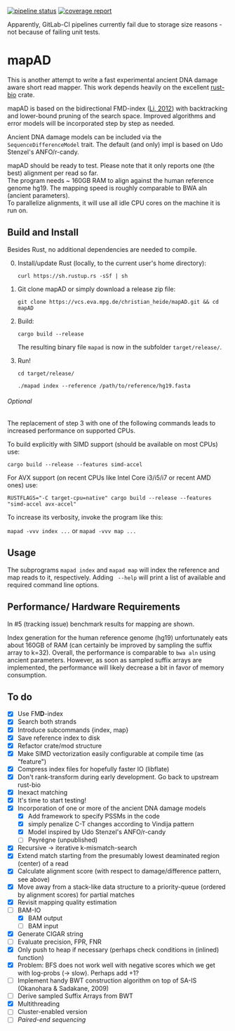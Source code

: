 [![pipeline status](https://vcs.eva.mpg.de/christian_heide/mapAD/badges/master/pipeline.svg)](https://vcs.eva.mpg.de/christian_heide/mapAD/commits/master) 
[![coverage report](https://vcs.eva.mpg.de/christian_heide/mapAD/badges/master/coverage.svg)](https://vcs.eva.mpg.de/christian_heide/mapAD/commits/master)

Apparently, GitLab-CI pipelines currently fail due to storage size reasons - not because of failing unit tests.

# mapAD

This is another attempt to write a fast experimental ancient DNA damage aware short read mapper. 
This work depends heavily on the excellent [rust-bio](https://rust-bio.github.io/) crate. 

mapAD is based on the bidirectional FMD-index ([Li, 2012](https://academic.oup.com/bioinformatics/article/28/14/1838/218887)) 
with backtracking and lower-bound pruning of the search space. 
Improved algorithms and error models will be incorporated step by step as needed. 

Ancient DNA damage models can be included via the `SequenceDifferenceModel` trait. 
The default (and only) impl is based on Udo Stenzel's ANFO/r-candy. 

mapAD should be ready to test. Please note that it only reports one (the best) alignment per read so far.  
The program needs ~ 160GB RAM to align against the human reference genome hg19. The mapping speed is 
roughly comparable to BWA aln (ancient parameters).  
To parallelize alignments, it will use all idle CPU cores on the machine it is run on. 

## Build and Install

Besides Rust, no additional dependencies are needed to compile. 

0. Install/update Rust (locally, to the current user's home directory):

    `curl https://sh.rustup.rs -sSf | sh`

1. Git clone mapAD or simply download a release zip file:

    `git clone https://vcs.eva.mpg.de/christian_heide/mapAD.git && cd mapAD`

3. Build:

    `cargo build --release`
    
    The resulting binary file `mapad` is now in the subfolder `target/release/`.

4. Run!

    `cd target/release/`

    `./mapad index --reference /path/to/reference/hg19.fasta`
    
###### Optional
The replacement of step 3 with one of the following commands leads to increased performance on supported CPUs.

To build explicitly with SIMD support (should be available on most CPUs) use:

`cargo build --release --features simd-accel`

For AVX support (on recent CPUs like Intel Core i3/i5/i7 or recent AMD ones) use:

`RUSTFLAGS="-C target-cpu=native" cargo build --release --features "simd-accel avx-accel"`

To increase its verbosity, invoke the program like this:

`mapad -vvv index ...` or `mapad -vvv map ...`

## Usage
The subprograms `mapad index` and `mapad map` will index the reference and map reads to it, respectively. 
Adding ` --help` will print a list of available and required command line options. 

## Performance/ Hardware Requirements

In #5 (tracking issue) benchmark results for mapping are shown.

Index generation for the human reference genome (hg19) unfortunately eats about 160GB of RAM (can certainly be improved 
by sampling the suffix array to k=32). Overall, the performance is comparable to `bwa aln` using ancient parameters. 
However, as soon as sampled suffix arrays are implemented, the performance will likely decrease a bit in favor of memory 
consumption.  

## To do

- [x] Use FM**D**-index
- [x] Search both strands
- [x] Introduce subcommands {index, map}
- [x] Save reference index to disk
- [x] Refactor crate/mod structure
- [x] Make SIMD vectorization easily configurable at compile time (as "feature")
- [x] Compress index files for hopefully faster IO (libflate)
- [x] Don't rank-transform during early development. Go back to upstream rust-bio
- [x] Inexact matching
- [x] It's time to start testing!
- [x] Incorporation of one or more of the ancient DNA damage models
  - [x] Add framework to specify PSSMs in the code
  - [x] simply penalize C-T changes according to Vindija pattern
  - [x] Model inspired by Udo Stenzel's ANFO/r-candy
  - [ ] Peyrégne (unpublished)
- [x] Recursive -> iterative k-mismatch-search
- [x] Extend match starting from the presumably lowest deaminated region (center) of a read
- [x] Calculate alignment score (with respect to damage/difference pattern, see above)
- [x] Move away from a stack-like data structure to a priority-queue (ordered by alignment scores) for partial matches
- [x] Revisit mapping quality estimation
- [ ] BAM-IO
  - [x] BAM output
  - [ ] BAM input
- [x] Generate CIGAR string
- [ ] Evaluate precision, FPR, FNR
- [x] Only push to heap if necessary (perhaps check conditions in (inlined) function)
- [x] Problem: BFS does not work well with negative scores which we get with log-probs (-> slow). Perhaps add +1?
- [ ] Implement handy BWT construction algorithm on top of SA-IS (Okanohara & Sadakane, 2009)
- [ ] Derive sampled Suffix Arrays from BWT
- [x] Multithreading
- [ ] Cluster-enabled version
- [ ] _Paired-end sequencing_
